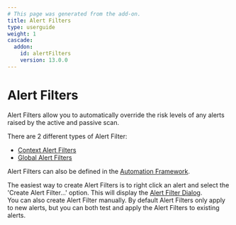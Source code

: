 ```yaml
---
# This page was generated from the add-on.
title: Alert Filters
type: userguide
weight: 1
cascade:
  addon:
    id: alertFilters
    version: 13.0.0
---
```


# Alert Filters

Alert Filters allow you to automatically override the risk levels
of any alerts raised by the active and passive scan.

There are 2 different types of Alert Filter:

* [Context Alert Filters](/docs/desktop/addons/alert-filters/contextalertfilter/)
* [Global Alert Filters](/docs/desktop/addons/alert-filters/globalalertfilter/)

Alert Filters can also be defined in the [Automation Framework](/docs/desktop/addons/alert-filters/automation/).


The easiest way to create Alert Filters is to right click an alert and select
the 'Create Alert Filter...' option. This will display the
[Alert Filter Dialog](/docs/desktop/addons/alert-filters/alertfilterdialog/).  
You can also create Alert Filter manually.
By default Alert Filters only apply to new alerts, but you can both test and apply the Alert Filters to existing alerts.
